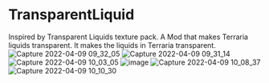 # TransparentLiquid
Inspired by Transparent Liquids texture pack. A Mod that makes Terraria liquids transparent.
It makes the liquids in Terraria transparent.
![Capture 2022-04-09 09_32_05](https://user-images.githubusercontent.com/35227653/162552382-b7febf32-3cc5-4a65-94e1-a2e3d4548e15.png)
![Capture 2022-04-09 09_31_14](https://user-images.githubusercontent.com/35227653/162552385-4345835c-aa2a-4d8d-b319-913197607542.png)
![Capture 2022-04-09 10_03_05](https://user-images.githubusercontent.com/35227653/162552411-e268fefd-6003-459b-9171-c8b2bea0823c.png)
![image](https://user-images.githubusercontent.com/35227653/162552526-b0ec49cf-b781-45ca-8062-bae94b7cd783.png)
![Capture 2022-04-09 10_08_37](https://user-images.githubusercontent.com/35227653/162552556-c257619a-b0e0-4a76-851a-f2820db06c61.png)
![Capture 2022-04-09 10_10_30](https://user-images.githubusercontent.com/35227653/162552623-985335fa-cd12-4e1b-835f-3f9681ae6809.png)
